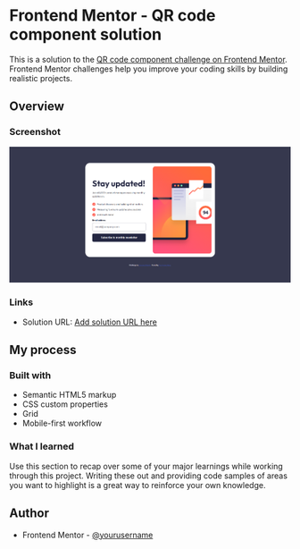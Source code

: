 # Frontend Mentor - QR code component solution

This is a solution to the [QR code component challenge on Frontend Mentor](https://www.frontendmentor.io/challenges/newsletter-signup-form-with-success-message-3FC1AZbNrv/hub). Frontend Mentor challenges help you improve your coding skills by building realistic projects.

## Overview

### Screenshot

![img](Screenshot_1.png?raw=true)

### Links

- Solution URL: [Add solution URL here]([https://your-solution-url.com](https://jekapan.github.io/forntend_mentor/))

## My process

### Built with

- Semantic HTML5 markup
- CSS custom properties
- Grid
- Mobile-first workflow

### What I learned

Use this section to recap over some of your major learnings while working through this project. Writing these out and providing code samples of areas you want to highlight is a great way to reinforce your own knowledge.

## Author

- Frontend Mentor - [@yourusername](https://www.frontendmentor.io/profile/Jekapan)
